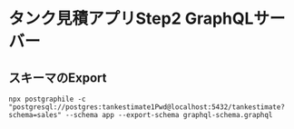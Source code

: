 # タンク見積アプリStep2 GraphQLサーバー

## スキーマのExport
`npx postgraphile -c "postgresql://postgres:tankestimate1Pwd@localhost:5432/tankestimate?schema=sales" --schema app --export-schema graphql-schema.graphql`
